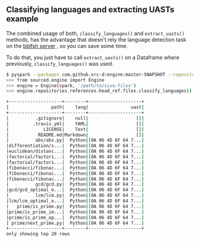 ## Classifying languages and extracting UASTs example

The combined usage of both, `classify_languages()` and `extract_uasts()` methods, has the advantage that doesn't rely the language detection task on the [bblfsh server](https://github.com/bblfsh/server) , so you can save some time.

To do that, you just have to call  `extract_uasts()` on a Dataframe where previously, `classify_languages()` was used.

```bash
$ pyspark --packages com.github.src-d:engine:master-SNAPSHOT --repositories https://jitpack.io
>>> from sourced.engine import Engine
>>> engine = Engine(spark, '/path/to/siva-files')
>>> engine.repositories.references.head_ref.files.classify_languages().extract_uasts().select("path", "lang", "uast").show()

+--------------------+--------+--------------------+
|                path|    lang|                uast|
+--------------------+--------+--------------------+
|          .gitignore|    null|                  []|
|         .travis.yml|    YAML|                  []|
|             LICENSE|    Text|                  []|
|           README.md|Markdown|                  []|
|          abs/abs.py|  Python|[0A 06 4D 6F 64 7...|
|differentiation/s...|  Python|[0A 06 4D 6F 64 7...|
|euclidean/distanc...|  Python|[0A 06 4D 6F 64 7...|
|factorial/factori...|  Python|[0A 06 4D 6F 64 7...|
|factorial/factori...|  Python|[0A 06 4D 6F 64 7...|
|fibonacci/fibonac...|  Python|[0A 06 4D 6F 64 7...|
|fibonacci/fibonac...|  Python|[0A 06 4D 6F 64 7...|
|fibonacci/fibonac...|  Python|[0A 06 4D 6F 64 7...|
|          gcd/gcd.py|  Python|[0A 06 4D 6F 64 7...|
|gcd/gcd_optimal_e...|  Python|[0A 06 4D 6F 64 7...|
|          lcm/lcm.py|  Python|[0A 06 4D 6F 64 7...|
|lcm/lcm_optimal_e...|  Python|[0A 06 4D 6F 64 7...|
|   prime/is_prime.py|  Python|[0A 06 4D 6F 64 7...|
|prime/is_prime_im...|  Python|[0A 06 4D 6F 64 7...|
|prime/is_prime_op...|  Python|[0A 06 4D 6F 64 7...|
| prime/next_prime.py|  Python|[0A 06 4D 6F 64 7...|
+--------------------+--------+--------------------+
only showing top 20 rows

```
